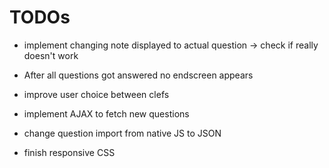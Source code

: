 # TODOs

- implement changing note displayed to actual question
  -> check if really doesn't work

- After all questions got answered no endscreen appears 
- improve user choice between clefs
- implement AJAX to fetch new questions
- change question import from native JS to JSON
- finish responsive CSS

